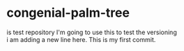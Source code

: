 # congenial-palm-tree
is test repository I'm going to use this to test the versioning 
<br/>
i am adding a new line here. This is my first commit.
